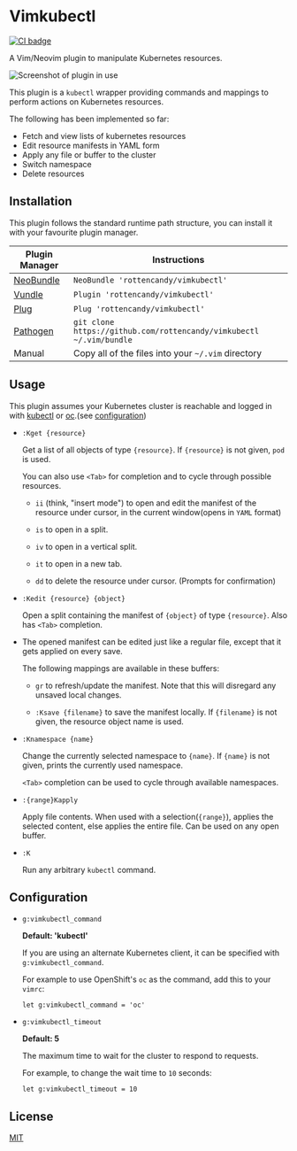 Vimkubectl
==========
[![CI badge](https://github.com/rottencandy/vimkubectl/actions/workflows/vint.yml/badge.svg)](https://github.com/rottencandy/vimkubectl/actions/workflows/vint.yml)

A Vim/Neovim plugin to manipulate Kubernetes resources.

![Screenshot of plugin in use](https://i.imgur.com/PwDD7pS.png)

This plugin is a `kubectl` wrapper providing commands and mappings to perform actions on Kubernetes resources.

The following has been implemented so far:
- Fetch and view lists of kubernetes resources
- Edit resource manifests in YAML form
- Apply any file or buffer to the cluster
- Switch namespace
- Delete resources

Installation
------------

This plugin follows the standard runtime path structure,
you can install it with your favourite plugin manager.

Plugin Manager  | Instructions
--------------- | --------------------------------------------------
[NeoBundle][0] | `NeoBundle 'rottencandy/vimkubectl'`
[Vundle][1]    | `Plugin 'rottencandy/vimkubectl'`
[Plug][2]      | `Plug 'rottencandy/vimkubectl'`
[Pathogen][3]  | `git clone https://github.com/rottencandy/vimkubectl ~/.vim/bundle`
Manual          | Copy all of the files into your `~/.vim` directory

Usage
-----

This plugin assumes your Kubernetes cluster is reachable and logged in with [kubectl][4] or [oc][5].(see [configuration](#configuration))

- `:Kget {resource}`

  Get a list of all objects of type `{resource}`. If `{resource}` is not given, `pod` is used.

  You can also use `<Tab>` for completion and to cycle through possible resources.

  - `ii` (think, "insert mode") to open and edit the manifest of the resource under cursor, in the current window(opens in `YAML` format)

  - `is` to open in a split.

  - `iv` to open in a vertical split.

  - `it` to open in a new tab.

  - `dd` to delete the resource under cursor. (Prompts for confirmation)

- `:Kedit {resource} {object}`

  Open a split containing the manifest of `{object}` of type `{resource}`. Also has `<Tab>` completion.

- The opened manifest can be edited just like a regular file, except that it gets applied on every save.

  The following mappings are available in these buffers:

  - `gr` to refresh/update the manifest. Note that this will disregard any unsaved local changes.

  - `:Ksave {filename}` to save the manifest locally. If `{filename}` is not given, the resource object name is used.

- `:Knamespace {name}`

  Change the currently selected namespace to `{name}`. If `{name}` is not given, prints the currently used namespace.

  `<Tab>` completion can be used to cycle through available namespaces.

- `:{range}Kapply`

  Apply file contents. When used with a selection(`{range}`), applies the selected content, else applies the entire file.
  Can be used on any open buffer.

- `:K`

  Run any arbitrary `kubectl` command.

Configuration
-------------

- `g:vimkubectl_command`

  **Default: 'kubectl'**

  If you are using an alternate Kubernetes client, it can be specified with `g:vimkubectl_command`.

  For example to use OpenShift's `oc` as the command, add this to your `vimrc`:
  ```
  let g:vimkubectl_command = 'oc'
  ```

- `g:vimkubectl_timeout`

  **Default: 5**

  The maximum time to wait for the cluster to respond to requests.

  For example, to change the wait time to `10` seconds:
  ```
  let g:vimkubectl_timeout = 10
  ```

License
-------

[MIT](LICENSE)

[0]: https://github.com/Shougo/neobundle.vim
[1]: https://github.com/gmarik/vundle
[2]: https://github.com/junegunn/vim-plug
[3]: https://github.com/tpope/vim-pathogen
[4]: https://github.com/kubernetes/kubectl
[5]: https://github.com/openshift/oc
